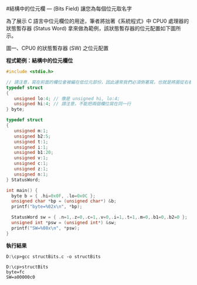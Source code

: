 #結構中的位元欄 — (Bits Field) 讓您為每個位元取名字

為了展示 C 語言中位元欄位的用途，筆者將拙著《系統程式》中 CPU0 處理器的狀態暫存器 (Status Word) 拿來做為範例，該狀態暫存器的位元配置如下圖所示。


圖一、CPU0 的狀態暫存器 (SW) 之位元配置

**程式範例：結構中的位元欄位**

```c
#include <stdio.h>

// 請注意，寫在前面的欄位會被編在低位元部份，因此通常我們必須倒著寫，也就是將圖從右看到左。
typedef struct 
{               
   unsigned lo:4; // 像是 unsigned hi, lo:4;
   unsigned hi:4; // 請注意，不能把兩個欄位寫在同一行
} byte;

typedef struct
{ 
   unsigned m:1;
   unsigned b2:5;
   unsigned t:1;
   unsigned i:1;
   unsigned b1:20;
   unsigned v:1;
   unsigned c:1;
   unsigned z:1;
   unsigned n:1;
} StatusWord;

int main() {
  byte b = { .hi=0x0F, .lo=0x0C };
  unsigned char *bp = (unsigned char*) &b;
  printf("byte=%02x\n", *bp);  

  StatusWord sw = { .n=1,.z=0,.c=1,.v=0,.i=1,.t=1,.m=0,.b1=0,.b2=0 };
  unsigned int *psw = (unsigned int*) &sw;
  printf("SW=%08x\n", *psw);  
}
```
**執行結果**

    D:\cp>gcc structBits.c -o structBits

    D:\cp>structBits
    byte=fc
    SW=a00000c0

